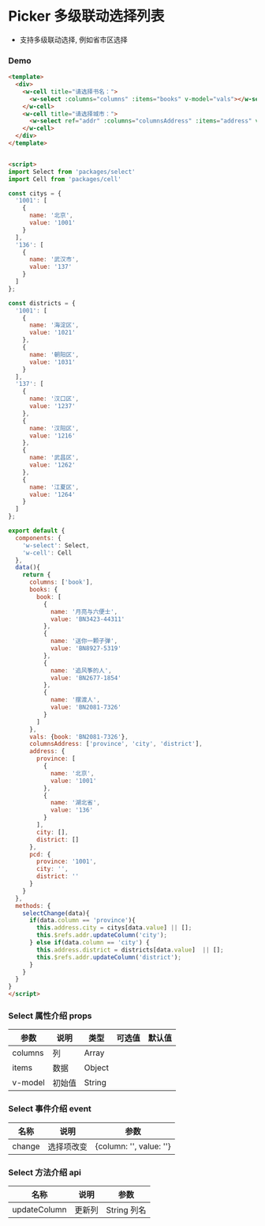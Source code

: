 # Picker 多级联动选择列表 

+ 支持多级联动选择, 例如省市区选择


### Demo
```html
<template>
  <div>
    <w-cell title="请选择书名：">
      <w-select :columns="columns" :items="books" v-model="vals"></w-select>
    </w-cell>
    <w-cell title="请选择城市：">
      <w-select ref="addr" :columns="columnsAddress" :items="address" v-model="pcd" @change="selectChange"></w-select>
    </w-cell>
  </div>
</template>


<script>
import Select from 'packages/select'
import Cell from 'packages/cell'

const citys = {
  '1001': [
    {
      name: '北京',
      value: '1001'
    }
  ],
  '136': [
    {
      name: '武汉市',
      value: '137'
    }
  ]
};

const districts = {
  '1001': [
    {
      name: '海淀区',
      value: '1021'
    },
    {
      name: '朝阳区',
      value: '1031'
    }
  ],
  '137': [
    {
      name: '汉口区',
      value: '1237'
    },
    {
      name: '汉阳区',
      value: '1216'
    },
    {
      name: '武昌区',
      value: '1262'
    },
    {
      name: '江夏区',
      value: '1264'
    }
  ]
};

export default {
  components: {
    'w-select': Select,
    'w-cell': Cell
  },
  data(){
    return {
      columns: ['book'],
      books: {
        book: [
          {
            name: '月亮与六便士',
            value: 'BN3423-44311'
          },
          {
            name: '送你一颗子弹',
            value: 'BN8927-5319'
          },
          {
            name: '追风筝的人',
            value: 'BN2677-1854'
          },
          {
            name: '摆渡人',
            value: 'BN2081-7326'
          }
        ]
      },
      vals: {book: 'BN2081-7326'},
      columnsAddress: ['province', 'city', 'district'],
      address: {
        province: [
          {
            name: '北京',
            value: '1001'
          },
          {
            name: '湖北省',
            value: '136'
          }
        ],
        city: [],
        district: []
      },
      pcd: {
        province: '1001',
        city: '',
        district: ''
      }
    }
  },
  methods: {
    selectChange(data){
      if(data.column == 'province'){
        this.address.city = citys[data.value] || [];
        this.$refs.addr.updateColumn('city');
      } else if(data.column == 'city') {
        this.address.district = districts[data.value]  || [];
        this.$refs.addr.updateColumn('district');
      }
    }
  }
}
</script>

```

###  Select 属性介绍 props

| 参数           | 说明        | 类型       | 可选值        | 默认值     |
|---------------|-------------|-----------|--------------|-----------|
| columns       | 列          | Array     |              |       |
| items         | 数据        | Object     |             |          |
| v-model       | 初始值      | String     |              |          | 

###  Select 事件介绍  event

|  名称          | 说明        | 参数       | 
|---------------|-------------|-----------|
| change        | 选择项改变    | {column: '', value: ''}     |


###  Select 方法介绍  api

|  名称          | 说明        | 参数       | 
|---------------|-------------|-----------|
| updateColumn    | 更新列    | String   列名  |